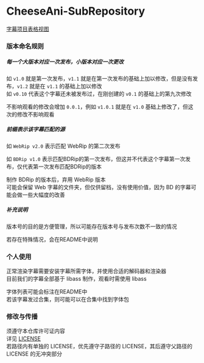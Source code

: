 # CheeseAni-SubRepository
[字幕项目表格视图](https://github.com/orgs/CheeseAni/projects/1)


### 版本命名规则

##### 每一个大版本对应一次发布，小版本对应一次更改
如 `v1.0` 就是第一次发布，`v1.1` 就是在第一次发布的基础上加以修改，但是没有发布，`v1.2` 就是在 `v1.1` 的基础上加以修改  
如 `v0.10` 代表这个字幕还未被发布过，在刚创建的 `v0.1` 的基础上的第九次修改

不影响观看的修改会增加 `0.0.1`，例如 `v1.0.1` 就是在 `v1.0` 基础上修改了，但这次的修改不影响观看

##### 前缀表示该字幕匹配的源
如 `WebRip v2.0` 表示匹配 WebRip 的第二次发布

如 `BDRip v1.0` 表示匹配BDRip的第一次发布，但这并不代表这个字幕第一次发布，仅代表第一次发布匹配BDRip的版本

制作 BDRip 的版本后，弃用 WebRip 版本  
可能会保留 Web 字幕的文件夹，但仅供留档，没有使用价值，因为 BD 的字幕可能会做一些大幅度的改善

##### 补充说明
版本号的目的是方便管理，所以可能存在版本号与发布次数不一致的情况

若存在特殊情况，会在README中说明


### 个人使用
正常渲染字幕需要安装字幕所需字体，并使用合适的解码器和渲染器  
目前我们的字幕全部基于 libass 制作，观看时需使用 libass

字体列表可能会标注在README中  
若该字幕发过合集，则可能可以在合集中找到字体包


### 修改与传播
须遵守本仓库许可证内容  
详见 [LICENSE](https://github.com/op200/CheeseAni-SubRepository?tab=License-1-ov-file)  
若路径内有单独的 LICENSE，优先遵守子路径的 LICENSE，其后遵守父路径的 LICENSE 的无冲突部分
